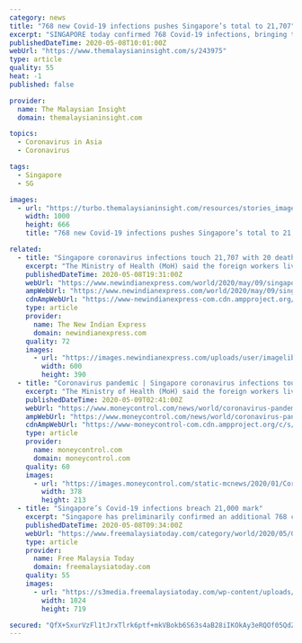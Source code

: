 ```yaml
---
category: news
title: "768 new Covid-19 infections pushes Singapore’s total to 21,707"
excerpt: "SINGAPORE today confirmed 768 Covid-19 infections, bringing the tally to 21,707. The republic’s Health Ministry said 10 cases involved Singaporeans or permanent residents while the “vast majority” of the cases involved foreign workers residing at dormitories."
publishedDateTime: 2020-05-08T10:01:00Z
webUrl: "https://www.themalaysianinsight.com/s/243975"
type: article
quality: 55
heat: -1
published: false

provider:
  name: The Malaysian Insight
  domain: themalaysianinsight.com

topics:
  - Coronavirus in Asia
  - Coronavirus

tags:
  - Singapore
  - SG

images:
  - url: "https://turbo.themalaysianinsight.com/resources/stories_images/243975/w_56068415__full.jpg"
    width: 1000
    height: 666
    title: "768 new Covid-19 infections pushes Singapore’s total to 21,707"

related:
  - title: "Singapore coronavirus infections touch 21,707 with 20 deaths: Health Ministry"
    excerpt: "The Ministry of Health (MoH) said the foreign workers living in dormitories form the bulk of the cases of the new 768 new infections."
    publishedDateTime: 2020-05-08T19:31:00Z
    webUrl: "https://www.newindianexpress.com/world/2020/may/09/singapore-coronavirus-infections-touch-21707-with-20-deaths-health-ministry-2140989.html"
    ampWebUrl: "https://www.newindianexpress.com/world/2020/may/09/singapore-coronavirus-infections-touch-21707-with-20-deaths-health-ministry-2140989.amp"
    cdnAmpWebUrl: "https://www-newindianexpress-com.cdn.ampproject.org/c/s/www.newindianexpress.com/world/2020/may/09/singapore-coronavirus-infections-touch-21707-with-20-deaths-health-ministry-2140989.amp"
    type: article
    provider:
      name: The New Indian Express
      domain: newindianexpress.com
    quality: 72
    images:
      - url: "https://images.newindianexpress.com/uploads/user/imagelibrary/2020/5/6/w600X390/000_1QH6CK.jpg"
        width: 600
        height: 390
  - title: "Coronavirus pandemic | Singapore coronavirus infections touch 21,707 with 20 deaths: Health Ministry"
    excerpt: "The Ministry of Health (MoH) said the foreign workers living in dormitories form the bulk of the cases of the new 768 new infections."
    publishedDateTime: 2020-05-09T02:41:00Z
    webUrl: "https://www.moneycontrol.com/news/world/coronavirus-pandemic-singapore-coronavirus-infections-touch-21707-with-20-deaths-health-ministry-5244601.html"
    ampWebUrl: "https://www.moneycontrol.com/news/world/coronavirus-pandemic-singapore-coronavirus-infections-touch-21707-with-20-deaths-health-ministry-5244601.html/amp"
    cdnAmpWebUrl: "https://www-moneycontrol-com.cdn.ampproject.org/c/s/www.moneycontrol.com/news/world/coronavirus-pandemic-singapore-coronavirus-infections-touch-21707-with-20-deaths-health-ministry-5244601.html/amp"
    type: article
    provider:
      name: moneycontrol.com
      domain: moneycontrol.com
    quality: 60
    images:
      - url: "https://images.moneycontrol.com/static-mcnews/2020/01/Coronavirus-378x213.png"
        width: 378
        height: 213
  - title: "Singapore’s Covid-19 infections breach 21,000 mark"
    excerpt: "Singapore has preliminarily confirmed an additional 768 cases of Covid-19 infection, bringing the tally to 21,707. The republic’s Ministry of Health (MOH) said 10 cases involved Singaporeans or permanent residents while the “vast majority” of the cases involved foreign workers residing at dormitories."
    publishedDateTime: 2020-05-08T09:34:00Z
    webUrl: "https://www.freemalaysiatoday.com/category/world/2020/05/08/singapores-covid-19-infections-breach-21000-mark/"
    type: article
    provider:
      name: Free Malaysia Today
      domain: freemalaysiatoday.com
    quality: 55
    images:
      - url: "https://s3media.freemalaysiatoday.com/wp-content/uploads/2020/05/AP20129324564878.jpg"
        width: 1024
        height: 719

secured: "QfX+SxurVzFl1tJrxTlrk6ptf+mkVBokb6S63s4aB28iIKOkAy3eRQOf05QdZ7NZ2XOXU+dNiHkPCM1z187dfovb3OV9hYhGzzYB0GCwg/uJhM7DSlLbACF/sfTypu0/bSSoHxKgInC7AwPReX3tbq1m3IVOroqtZw1YQnBxxjfJoaE7biH+YwBPk+pmksHfYg1hy1CNwQb7SsqC6T57s6UfqqefLvas7oKQCDINmOxJysXzeX7WRpMwsqlE7CpYkxSLtvHPQcuEVkkdRLnq+JvBybX3zwkO23THj6S6GICcOO9Vf5PHPh74RBLdfNMk;omCszq9aAKOzgp4Rce7XOQ=="
---
```


